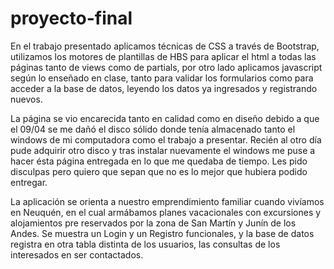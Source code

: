 # proyecto-final
En el trabajo presentado aplicamos técnicas de CSS a través de Bootstrap, utilizamos los motores de plantillas de HBS para 
aplicar el html a todas las páginas tanto de views como de partials, por otro lado aplicamos javascript según lo enseñado en
clase, tanto para validar los formularios como para acceder a la base de datos, leyendo los datos ya ingresados y registrando
nuevos.

La página se vio encarecida tanto en calidad como en diseño debido a que el 09/04 se me dañó el disco sólido donde tenía almacenado
tanto el windows de mi computadora como el trabajo a presentar. Recién al otro día pude adquirir otro disco y tras instalar 
nuevamente el windows me puse a hacer ésta página entregada en lo que me quedaba de tiempo. Les pido disculpas pero quiero que sepan
que no es lo mejor que hubiera podido entregar.

La aplicación se orienta a nuestro emprendimiento familiar cuando vivíamos en Neuquén, en el cual armábamos planes vacacionales con
excursiones y alojamientos pre reservados por la zona de San Martín y Junín de los Andes. Se muestra un Login y un Registro funcionales, y
la base de datos registra en otra tabla distinta de los usuarios, las consultas de los interesados en ser contactados.
